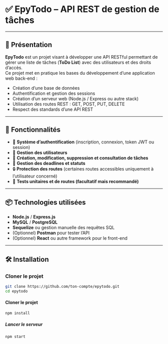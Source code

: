 # ✅ EpyTodo – API REST de gestion de tâches

---

## 📌 Présentation

**EpyTodo** est un projet visant à développer une API RESTful permettant de gérer une liste de tâches (**ToDo List**) avec des utilisateurs et des droits d’accès.  
Ce projet met en pratique les bases du développement d’une application web back-end :

- Création d’une base de données
- Authentification et gestion des sessions
- Création d’un serveur web (Node.js / Express ou autre stack)
- Utilisation des routes REST : GET, POST, PUT, DELETE
- Respect des standards d’une API REST

---

## 🧩 Fonctionnalités

- 🔐 **Système d’authentification** (inscription, connexion, token JWT ou session)
- 👥 **Gestion des utilisateurs**
- 📝 **Création, modification, suppression et consultation de tâches**
- 📆 **Gestion des deadlines et statuts**
- 🔒 **Protection des routes** (certaines routes accessibles uniquement à l’utilisateur concerné)
- 🧪 **Tests unitaires et de routes (facultatif mais recommandé)**

---

## 📦 Technologies utilisées

- **Node.js** / **Express.js**
- **MySQL** / **PostgreSQL**
- **Sequelize** ou gestion manuelle des requêtes SQL
- (Optionnel) **Postman** pour tester l’API
- (Optionnel) **React** ou autre framework pour le front-end

---

## 🛠️ Installation

### Cloner le projet

```bash
git clone https://github.com/ton-compte/epytodo.git
cd epytodo
```

#### Cloner le projet
```bash
npm install
```

##### Lancer le serveur
```bash
npm start
```